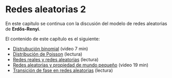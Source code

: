 # Redes aleatorias 2

En este capítulo se continua con la discusión del modelo de redes aleatorias de **Erdős-Renyi**.

El contenido de este capítulo es el siguiente:

- [Distrubución binomial](./distribucion_binomial.md) (video 7 min)
- [Distribución de Poisson](./distribucion_de_poisson.md) (lectura)
- [Redes reales y redes aleatorias](./redes_aleatorias_y_redes_reales.ipynb) (lectura)
- [Redes aleatorias y propiedad de mundo pequeño](./redes_aleatorias_y_propiedad_de_mundo_pequenio.md) (video 19 min)
- [Transición de fase en redes aleatorias](./transicion_de_fase_en_redes_aleatorias.md) (lectura)
